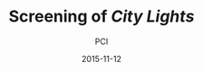 ---
layout: post
title: "Screening of <i>City Lights</i>"
cleantitle: "Screening of City Lights"
film: "City Lights"
author: PCI
date: 2015-11-12
day: "Thursday"
dd: "12"
mm: "November"
excerpt: "A clumsy and reckless tramp (Chaplin) falls in love with a blind flower girl (Virginia Cherrill) and decides to save her from being evicted from her home with the help of a drunken millionaire (Harry Myers)."
image: "/images/events/citylights.jpg"
location: "Harrison M20"
time: 9:00 PM
tags: 
- event
- upcomingevent
- homepageevent
---